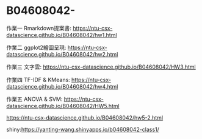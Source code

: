 # B04608042-
作業一 Rmarkdown提案書:
https://ntu-csx-datascience.github.io/B04608042/hw1.html

作業二 ggplot2繪圖呈現:
https://ntu-csx-datascience.github.io/B04608042/hw2.html

作業三 文字雲:
https://ntu-csx-datascience.github.io/B04608042/HW3.html

作業四 TF-IDF & KMeans:
https://ntu-csx-datascience.github.io/B04608042/hw4.html

作業五 ANOVA & SVM:
https://ntu-csx-datascience.github.io/B04608042/HW5.html

https://ntu-csx-datascience.github.io/B04608042/hw5-2.html

shiny:https://yanting-wang.shinyapps.io/b04608042-class1/
